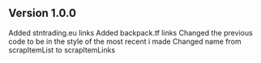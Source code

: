 ## Version 1.0.0

Added stntrading.eu links
Added backpack.tf links
Changed the previous code to be in the style of the most recent i made
Changed name from scrapItemList to scrapItemLinks